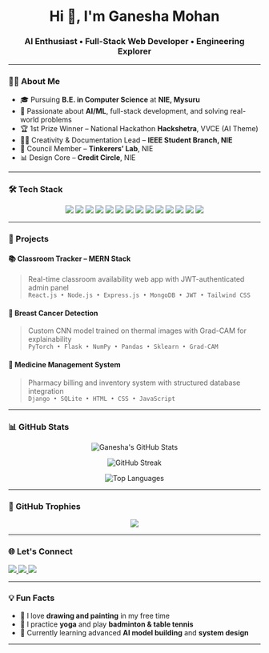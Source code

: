 <h1 align="center">Hi 👋, I'm Ganesha Mohan</h1>
<h3 align="center">AI Enthusiast • Full-Stack Web Developer • Engineering Explorer</h3>

---

### 🧑‍💻 About Me

- 🎓 Pursuing **B.E. in Computer Science** at **NIE, Mysuru** 
- 🧠 Passionate about **AI/ML**, full-stack development, and solving real-world problems
- 🏆 1st Prize Winner – National Hackathon **Hackshetra**, VVCE (AI Theme)
- 🧑‍🎨 Creativity & Documentation Lead – **IEEE Student Branch, NIE**
- 💼 Council Member – **Tinkerers’ Lab**, NIE
- 📊 Design Core – **Credit Circle**, NIE

---

### 🛠️ Tech Stack

<p align="center">
  <img src="https://img.shields.io/badge/Python-FFD43B?style=for-the-badge&logo=python&logoColor=blue"/>
  <img src="https://img.shields.io/badge/Java-007396?style=for-the-badge&logo=java&logoColor=white"/>
  <img src="https://img.shields.io/badge/C-00599C?style=for-the-badge&logo=c&logoColor=white"/>
  <img src="https://img.shields.io/badge/HTML5-E34F26?style=for-the-badge&logo=html5&logoColor=white"/>
  <img src="https://img.shields.io/badge/CSS3-1572B6?style=for-the-badge&logo=css3&logoColor=white"/>
  <img src="https://img.shields.io/badge/JavaScript-F7DF1E?style=for-the-badge&logo=javascript&logoColor=black"/>
  <img src="https://img.shields.io/badge/React-61DAFB?style=for-the-badge&logo=react&logoColor=black"/>
  <img src="https://img.shields.io/badge/Tailwind_CSS-38B2AC?style=for-the-badge&logo=tailwind-css&logoColor=white"/>
  <img src="https://img.shields.io/badge/Node.js-339933?style=for-the-badge&logo=nodedotjs&logoColor=white"/>
  <img src="https://img.shields.io/badge/Express.js-000000?style=for-the-badge&logo=express&logoColor=white"/>
  <img src="https://img.shields.io/badge/MongoDB-47A248?style=for-the-badge&logo=mongodb&logoColor=white"/>
  <img src="https://img.shields.io/badge/MySQL-00758F?style=for-the-badge&logo=mysql&logoColor=white"/>
  <img src="https://img.shields.io/badge/Flask-000000?style=for-the-badge&logo=flask&logoColor=white"/>
  <img src="https://img.shields.io/badge/PyTorch-EE4C2C?style=for-the-badge&logo=pytorch&logoColor=white"/>
</p>

---

### 🚀 Projects

#### 📚 Classroom Tracker – MERN Stack  
> Real-time classroom availability web app with JWT-authenticated admin panel  
> `React.js • Node.js • Express.js • MongoDB • JWT • Tailwind CSS`

#### 🧬 Breast Cancer Detection  
> Custom CNN model trained on thermal images with Grad-CAM for explainability  
> `PyTorch • Flask • NumPy • Pandas • Sklearn • Grad-CAM`

#### 💊 Medicine Management System  
> Pharmacy billing and inventory system with structured database integration  
> `Django • SQLite • HTML • CSS • JavaScript`

---

### 📊 GitHub Stats

<p align="center">
  <img src="https://github-readme-stats.vercel.app/api?username=ganesha1709&show_icons=true&theme=tokyonight" alt="Ganesha's GitHub Stats" />
</p>

<p align="center">
  <img src="https://github-readme-streak-stats.herokuapp.com/?user=ganesha1709&theme=tokyonight" alt="GitHub Streak" />
</p>

<p align="center">
  <img src="https://github-readme-stats.vercel.app/api/top-langs/?username=ganesha1709&layout=compact&theme=tokyonight" alt="Top Languages" />
</p>

---

### 🏅 GitHub Trophies

<p align="center">
  <img src="https://github-profile-trophy.vercel.app/?username=ganesha1709&theme=tokyonight&no-frame=true&column=7" />
</p>

---

### 🌐 Let's Connect

<p align="left">
  <a href="https://www.linkedin.com/in/ganeshamohan062" target="_blank">
    <img src="https://img.shields.io/badge/-LinkedIn-blue?style=for-the-badge&logo=linkedin" />
  </a>
  <a href="mailto:2022cs_ganesham_b@nie.ac.in">
    <img src="https://img.shields.io/badge/-Email-c14438?style=for-the-badge&logo=Gmail&logoColor=white" />
  </a>
  <a href="https://github.com/ganesha1709">
    <img src="https://img.shields.io/badge/-GitHub-black?style=for-the-badge&logo=github" />
  </a>
</p>

---

### 💡 Fun Facts

- 🎨 I love **drawing and painting** in my free time  
- 🧘 I practice **yoga** and play **badminton & table tennis**  
- 🌱 Currently learning advanced **AI model building** and **system design**

---
